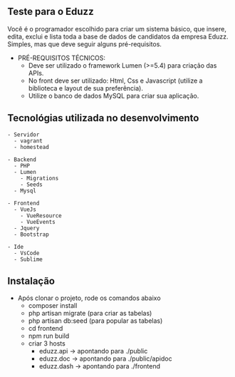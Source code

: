 ## Teste para o Eduzz
  Você é o programador escolhido para criar um sistema básico, que insere, edita, exclui e lista toda a base de dados de candidatos da empresa Eduzz. Simples, mas que deve seguir alguns pré-requisitos.
  
  - PRÉ-REQUISITOS TÉCNICOS: 
    - Deve ser utilizado o framework Lumen (>=5.4) para criação das APIs. 
    - No front deve ser utilizado: Html, Css e Javascript (utilize a biblioteca e layout de sua preferência). 
    - Utilize o banco de dados MySQL para criar sua aplicação.

## Tecnológias utilizada no desenvolvimento
    - Servidor
      - vagrant
      - homestead

    - Backend
      - PHP
      - Lumen
        - Migrations
        - Seeds
      - Mysql

    - Frontend
      - VueJs
        - VueResource
        - VueEvents
      - Jquery
      - Bootstrap

    - Ide
      - VsCode
      - Sublime

## Instalação
  - Após clonar o projeto, rode os comandos abaixo
    - composer install
    - php artisan migrate (para criar as tabelas)
    - php artisan db:seed (para popular as tabelas)
    - cd frontend
    - npm run build
    - criar 3 hosts
      - eduzz.api -> apontando para ./public 
      - eduzz.doc -> apontando para ./public/apidoc
      - eduzz.dash -> apontando para ./frontend
